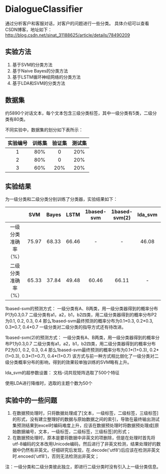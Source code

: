 # DialogueClassifier
通过分析客户和客服对话，对客户的问题进行一些分类。
具体介绍可以查看CSDN博客，地址如下：
http://blog.csdn.net/sinat_31188625/article/details/78490209

## 实验方法
1. 基于SVM的分类方法
2. 基于Naive Bayes的分类方法
3. 基于LSTM循环神经网络的分类方法
4. 基于LDA和SVM的分类方法

## 数据集
约5890个对话文本，每个文本包含三级分类标签，其中一级分类有5类，二级分类有80类。

不同实验中，数据集的划分如下表所示：

|实验编号|训练集|验证集|测试集|
|:----:|:----:|:----:|:----:|
|1|80%|0|20%|
|2|80%|0|20%|
|3|60%|20%|20%|

## 实验结果
为一级分类和二级分类分别训练了分类器，实验结果如下：

||SVM|Bayes|LSTM|1based-svm|1based-svm(2)|lda_svm|mix|
|:----:|:----:|:----:|:----:|:----:|:----:|:----:|:----:|
|一级分类准确率（%）|75.97|68.33|66.46|-|-|46.08|74.87|
|二级分类准确率（%）|65.33|37.84|49.48|60.46|66.11|-|62.40|

1based-svm的预测方式：
一级分类有A、B两类，用一级分类器得到的概率分布P1为0.3,0.7
二级分类有a1，a2，b1，b2四类，用二级分类器得到的概率分布P2为0.1, 0.2, 0.3, 0.4
那么1based-svm最终预测的概率分布为0.1\*0.3, 0.2\*0.3, 0.3\*0.7, 0.4\*0.7
一级分类对二级分类的指导方式还有待改进。

1based-svm(2)的预测方式：
一级分类有A、B两类，用一级分类器得到的概率分布P1为0.3,0.7
二级分类有a1，a2，b1，b2四类，用二级分类器得到的概率分布P2为0.1, 0.2, 0.3, 0.4
那么1based-svm最终预测的概率分布为0.1\*(1+0.3), 0.2\*(1+0.3), 0.3\*(1+0.7), 0.4\*(1+0.7)
该方式与前一种方式相比弱化了一级分类对二级分类概率分布的影响，得到的效果较单独训练的SVM略有上升。

lda_svm的超参数设置：
文档-词共现矩阵选取了500个特征

使用LDA进行降维时，选取的主题个数为50个

## 实验中的一些问题
1. 在数据预处理时，只将数据处理成了\[文本，一级标签，二级标签，三级标签\]的形式，没有建立整理好的数据与原始数据之间的索引，导致在最终输出测试集预测结果到excel时编码难度上升，应该在数据预处理时将数据预处理成\[原始数据编号，文本，一级标签，二级标签，三级标签\]的形式；
2. 在数据预处理时，原本是要将数据中非英文的项删除，但是在处理时首先将utf-8编码的文本改用Unicode编码，然后进行了非英文检测，结果处理好的数据中仍然有非英文。仔细研究后发现，在.decode('utf8')后应该在检测非英文时.encoed('utf8')，否则无法检测出非英文；




注：一级分类和二级分类彼此独立，即进行二级分类时没有引入上一级分类信息。




